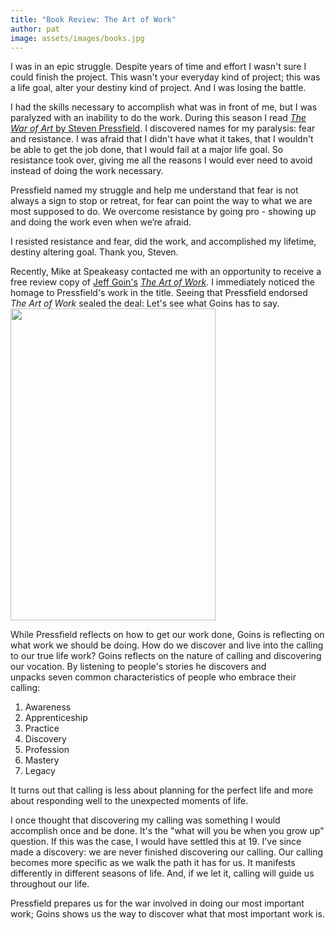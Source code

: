 ```yaml
---
title: "Book Review: The Art of Work"
author: pat
image: assets/images/books.jpg
---
```

<p>I was in an epic struggle. Despite years of time and effort I wasn't sure I could finish the project. This wasn't your everyday kind of project; this was a life goal, alter your destiny kind of project. And I was losing the battle.</p>
<p>I had the skills necessary to accomplish what was in front of me, but I was paralyzed with an inability to do the work. During this season I read <a href="http://amzn.to/1Nj6hNu" target="_blank" rel="noopener"><em>The War of Art</em> by Steven Pressfield</a>. I discovered names for my paralysis: fear and resistance. I was afraid that I didn't have what it takes, that I wouldn't be able to get the job done, that I would fail at a major life goal. So resistance took over, giving me all the reasons I would ever need to avoid instead of doing the work necessary.</p>
<p>Pressfield named my struggle and help me understand that fear is not always a sign to stop or retreat, for fear can point the way to what we are most supposed to do. We overcome resistance by going pro - showing up and doing the work even when we’re afraid.</p>
<p>I resisted resistance and fear, did the work, and accomplished my lifetime, destiny altering goal. Thank you, Steven.</p>
<p>Recently, Mike at Speakeasy contacted me with an opportunity to receive a free review copy of <a href="http://goinswriter.com/" target="_blank" rel="noopener">Jeff Goin's</a> <em><a href="http://amzn.to/1IVDzQG" target="_blank" rel="noopener">The Art of Work</a>. </em>I immediately noticed the homage to Pressfield's work in the title. Seeing that Pressfield endorsed <em>The Art of Work</em> sealed the deal: Let's see what Goins has to say.
<a href="http://amzn.to/1IVDzQG"><img class="alignleft" src="http://ecx.images-amazon.com/images/I/41RnIpNR85L._SX326_BO1,204,203,200_.jpg" alt="" width="328" height="499" /></a></p>
<p>While Pressfield reflects on how to get our work done, Goins is reflecting on what work we should be doing. How do we discover and live into the calling to our true life work? Goins reflects on the nature of calling and discovering our vocation. By listening to people's stories he discovers and unpacks seven common characteristics of people who embrace their calling:</p>
<ol>
<li>Awareness</li>
<li>Apprenticeship</li>
<li>Practice</li>
<li>Discovery</li>
<li>Profession</li>
<li>Mastery</li>
<li>Legacy</li>
</ol>
<p>It turns out that calling is less about planning for the perfect life and more about responding well to the unexpected moments of life.</p>
<p>I once thought that discovering my calling was something I would accomplish once and be done. It's the "what will you be when you grow up" question. If this was the case, I would have settled this at 19. I've since made a discovery: we are never finished discovering our calling. Our calling becomes more specific as we walk the path it has for us. It manifests differently in different seasons of life. And, if we let it, calling will guide us throughout our life.</p>
<p>Pressfield prepares us for the war involved in doing our most important work; Goins shows us the way to discover what that most important work is.</p>
